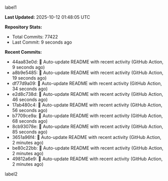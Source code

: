 
label1 
<!-- ACTIVITY_START -->
**Last Updated:** 2025-10-12 01:48:05 UTC

**Repository Stats:**
- Total Commits: 77422
- Last Commit: 9 seconds ago

**Recent Commits:**
- 44aa83e0d: 🤖 Auto-update README with recent activity (GitHub Action, 9 seconds ago)
- a8b9e5485: 🤖 Auto-update README with recent activity (GitHub Action, 19 seconds ago)
- df77d9a09: 🤖 Auto-update README with recent activity (GitHub Action, 34 seconds ago)
- e2d8c738d: 🤖 Auto-update README with recent activity (GitHub Action, 46 seconds ago)
- 17ab480c4: 🤖 Auto-update README with recent activity (GitHub Action, 56 seconds ago)
- b7709ce9a: 🤖 Auto-update README with recent activity (GitHub Action, 68 seconds ago)
- 8cb93078e: 🤖 Auto-update README with recent activity (GitHub Action, 85 seconds ago)
- 3651a96f4: 🤖 Auto-update README with recent activity (GitHub Action, 2 minutes ago)
- be80c22bb: 🤖 Auto-update README with recent activity (GitHub Action, 2 minutes ago)
- 49812a6e9: 🤖 Auto-update README with recent activity (GitHub Action, 2 minutes ago)
<!-- ACTIVITY_END -->

label2
